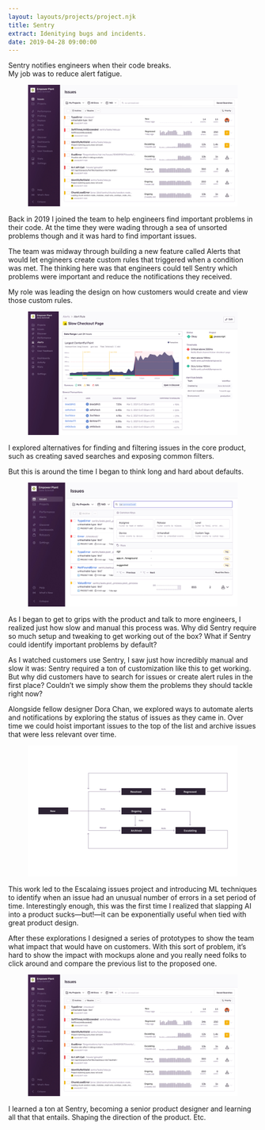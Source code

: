 ```yaml
---
layout: layouts/projects/project.njk
title: Sentry
extract: Idenitying bugs and incidents.
date: 2019-04-28 09:00:00
---
```


<p class="intro text-center">Sentry notifies engineers when their code breaks. <br/>My job was to reduce alert fatigue.</p>

<figure class="project-img">
  <img src="/images/projects/issue-status/issue-status-01.webp">
</figure>

<p class="intro">Back in 2019 I joined the team to help engineers find important problems in their code. At the time they were wading through a sea of unsorted problems though and it was hard to find important issues.</p>

The team was midway through building a new feature called Alerts that would let engineers create custom rules that triggered when a condition was met. The thinking here was that engineers could tell Sentry which problems were important and reduce the notifications they received.

My role was leading the design on how customers would create and view those custom rules.

<figure class="project-img">
  <img src="/images/projects/alerts/alerts-02.webp">
</figure>

I explored alternatives for finding and filtering issues in the core product, such as creating saved searches and exposing common filters.

But this is around the time I began to think long and hard about defaults.

<figure class="project-img">
  <img src="/images/projects/search-concepts/search-concepts-01.webp">
    <!-- <figcaption>Figure 3. Showing the most common keys when search is selected.</figcaption> -->
</figure>

As I began to get to grips with the product and talk to more engineers, I realized just how slow and manual this process was. Why did Sentry require so much setup and tweaking to get working out of the box? What if Sentry could identify important problems by default?

As I watched customers use Sentry, I saw just how incredibly manual and slow it was: Sentry required a ton of customization like this to get working. But why did customers have to search for issues or create alert rules in the first place? Couldn’t we simply show them the problems they should tackle right now?

Alongside fellow designer Dora Chan, we explored ways to automate alerts and notifications by exploring the status of issues as they came in. Over time we could hoist important issues to the top of the list and archive issues that were less relevant over time.

<figure class="project-img">
  <img src="/images/projects/issue-status/issue-status-02.svg">
    <!-- <figcaption>Figure 2. How an issue changes status over time.</figcaption> -->
</figure>

This work led to the Escalaing issues project and introducing ML techniques to identify when an issue had an unusual number of errors in a set period of time. Interestingly enough, this was the first time I realized that slapping AI into a product sucks—but!—it can be exponentially useful when tied with great product design.

After these explorations I designed a series of prototypes to show the team what impact that would have on customers. With this sort of problem, it’s hard to show the impact with mockups alone and you really need folks to click around and compare the previous list to the proposed one.

<figure class="project-img">
  <img src="/images/projects/issue-status/issue-status-01.webp">
</figure>

I learned a ton at Sentry, becoming a senior product designer and learning all that that entails. Shaping the direction of the product. Etc.
